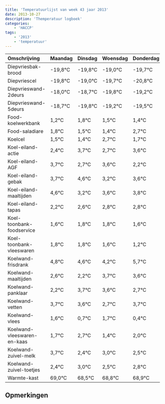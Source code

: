 ```yaml
---
title: 'Temperatuurlijst van week 43 jaar 2013'
date: 2013-10-27
description: 'Themperatuur logboek'
categories:
    - 'HACCP'
tags:
    - '2013'
    - 'temperatuur'
---
```

|Omschrijving|Maandag|Dinsdag|Woensdag|Donderdag|Vrijdag|Zaterdag|Zondag|
|:---|:---|:---|:---|:---|:---|:---|:---|
|Diepvriesbak-brood|-19,8°C|-19,8°C|-19,0°C|-19,7°C|-20,8°C|-20,2°C|-20,5°C|
|Diepvriescel|-19,8°C|-19,0°C|-19,7°C|-20,8°C|-20,2°C|-20,5°C|-20,6°C|
|Diepvrieswand-2deurs|-18,0°C|-18,7°C|-19,8°C|-19,2°C|-19,5°C|-19,6°C|-18,3°C|
|Diepvrieswand-5deurs|-18,7°C|-19,8°C|-19,2°C|-19,5°C|-19,6°C|-18,3°C|-19,3°C|
|Food-koelwerkbank|1,2°C|1,8°C|1,5°C|1,4°C|2,7°C|1,7°C|2,6°C|
|Food-saladiare|1,8°C|1,5°C|1,4°C|2,7°C|1,7°C|2,6°C|1,2°C|
|Koelcel|1,5°C|1,4°C|2,7°C|1,7°C|2,6°C|1,2°C|1,6°C|
|Koel-eiland-actie|2,4°C|3,7°C|2,7°C|3,6°C|2,2°C|2,6°C|2,8°C|
|Koel-eiland-AGF|3,7°C|2,7°C|3,6°C|2,2°C|2,6°C|2,8°C|2,8°C|
|Koel-eiland-gebak|3,7°C|4,6°C|3,2°C|3,6°C|3,8°C|3,8°C|3,6°C|
|Koel-eiland-maaltijden|4,6°C|3,2°C|3,6°C|3,8°C|3,8°C|3,6°C|3,2°C|
|Koel-eiland-tapas|2,2°C|2,6°C|2,8°C|2,8°C|2,6°C|2,2°C|3,7°C|
|Koel-toonbank-foodservice|1,6°C|1,8°C|1,8°C|1,6°C|1,2°C|2,7°C|2,6°C|
|Koel-toonbank-vleeswaren|1,8°C|1,8°C|1,6°C|1,2°C|2,7°C|2,6°C|1,7°C|
|Koelwand-frisdrank|4,8°C|4,6°C|4,2°C|5,7°C|5,6°C|4,7°C|5,7°C|
|Koelwand-maaltijden|2,6°C|2,2°C|3,7°C|3,6°C|2,7°C|3,7°C|2,4°C|
|Koelwand-panklaar|2,2°C|3,7°C|3,6°C|2,7°C|3,7°C|2,4°C|3,0°C|
|Koelwand-vetten|3,7°C|3,6°C|2,7°C|3,7°C|2,4°C|3,0°C|2,5°C|
|Koelwand-vlees|1,6°C|0,7°C|1,7°C|0,4°C|1,0°C|0,5°C|0,8°C|
|Koelwand-vleeswaren-en-kaas|1,7°C|2,7°C|1,4°C|2,0°C|1,5°C|1,8°C|1,9°C|
|Koelwand-zuivel-melk|3,7°C|2,4°C|3,0°C|2,5°C|2,8°C|2,9°C|2,2°C|
|Koelwand-zuivel-toetjes|2,4°C|3,0°C|2,5°C|2,8°C|2,9°C|2,2°C|2,0°C|
|Warmte-kast|69,0°C|68,5°C|68,8°C|68,9°C|68,2°C|68,0°C|69,3°C|

## Opmerkingen


